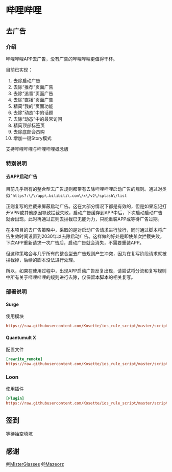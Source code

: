 # 哔哩哔哩

## 去广告

### 介绍

哔哩哔哩APP去广告，没有广告的哔哩哔哩更值得干杯。

目前已实现：

1. 去除启动广告
2. 去除“推荐”页面广告
3. 去除“追番”页面广告
4. 去除“直播”页面广告
5. 精简“我的”页面功能
6. 去除“动态”中的话题
7. 去除“动态”中的最常访问
8. 精简顶部标签页
9. 去除底部会员购
10. 增加一键Story模式

支持哔哩哔哩与哔哩哔哩概念版

### 特别说明

#### 去APP启动广告

目前几乎所有的整合型去广告规则都带有去除哔哩哔哩启动广告的规则。通过对类似`^https?:\/\/app\.bilibili\.com\/x\/v2\/splash\/list`

正则复写的拦截来屏蔽启动广告。这在大部分情况下都是有效的，但是如果忘记打开VPN或其他原因导致拦截失败，启动广告缓存到APP中后，下次启动启动广告就会出现。此时再通过正则去拦截已无能为力，只能重装APP或等待广告过期。

在本项目的去广告策略中，采取的是对启动广告请求进行放行，同时通过脚本将广告生效时间设置到2030年以去除启动广告。这样做的好处是即使某次拦截失败，下次APP重新请求一次广告后，启动广告就会消失，不需要重装APP。

但这种策略会与几乎所有的整合型去广告规则产生冲突，因为在复写阶段请求就被拦截掉，后续的脚本没法进行处理。

所以，如果在使用过程中，出现APP启动广告反复出现，请尝试将分流和复写规则中所有关于哔哩哔哩的规则进行去除，仅保留本脚本的相关复写。

### 部署说明

#### Surge

使用模块

```ini
https://raw.githubusercontent.com/Kosette/ios_rule_script/master/script/bilibili/bilibili_plus.sgmodule
```

#### Quantumult X

配置文件

```ini
[rewrite_remote]
https://raw.githubusercontent.com/Kosette/ios_rule_script/master/script/bilibili/bilibili_plus.qxrewrite, tag=哔哩哔哩_去广告, update-interval=86400, opt-parser=false, enabled=true
```

### Loon

使用插件

```ini
[Plugin]
https://raw.githubusercontent.com/Kosette/ios_rule_script/master/script/bilibili/bilibili_plus.lnplugin, tag=哔哩哔哩_去广告, enabled=true
```

## 签到

等待抽空填坑

## 感谢

[@MisterGlasses](https://github.com/MisterGlasses)  [@Mazeorz](https://github.com/Mazeorz)